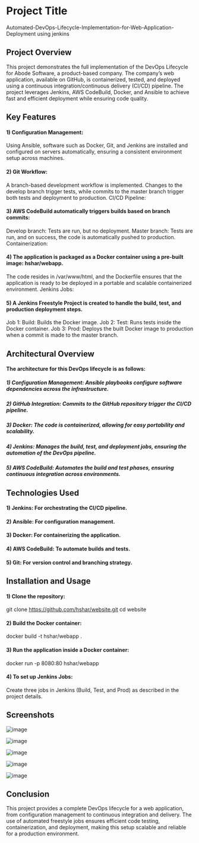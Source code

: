 # Project Title

Automated-DevOps-Lifecycle-Implementation-for-Web-Application-Deployment using jenkins
  
## Project Overview

This project demonstrates the full implementation of the DevOps Lifecycle for Abode Software, a product-based company. The company’s web application, available on GitHub, is containerized, tested, and deployed using a continuous integration/continuous delivery (CI/CD) pipeline. The project leverages Jenkins, AWS CodeBuild, Docker, and Ansible to achieve fast and efficient deployment while ensuring code quality.

## Key Features

#### 1) Configuration Management:

Using Ansible, software such as Docker, Git, and Jenkins are installed and configured on servers automatically, ensuring a consistent environment setup across machines.

#### 2) Git Workflow:

A branch-based development workflow is implemented. Changes to the develop branch trigger tests, while commits to the master branch trigger both tests and deployment to production.
CI/CD Pipeline:

#### 3) AWS CodeBuild automatically triggers builds based on branch commits:
Develop branch: Tests are run, but no deployment.
Master branch: Tests are run, and on success, the code is automatically pushed to production.
Containerization:

#### 4) The application is packaged as a Docker container using a pre-built image: hshar/webapp.
The code resides in /var/www/html, and the Dockerfile ensures that the application is ready to be deployed in a portable and scalable containerized environment.
Jenkins Jobs:

#### 5) A Jenkins Freestyle Project is created to handle the build, test, and production deployment steps.
Job 1: Build: Builds the Docker image.
Job 2: Test: Runs tests inside the Docker container.
Job 3: Prod: Deploys the built Docker image to production when a commit is made to the master branch.

## Architectural Overview

#### The architecture for this DevOps lifecycle is as follows:

##### 1) Configuration Management: Ansible playbooks configure software dependencies across the infrastructure.
##### 2) GitHub Integration: Commits to the GitHub repository trigger the CI/CD pipeline.
##### 3) Docker: The code is containerized, allowing for easy portability and scalability.
##### 4) Jenkins: Manages the build, test, and deployment jobs, ensuring the automation of the DevOps pipeline.
##### 5) AWS CodeBuild: Automates the build and test phases, ensuring continuous integration across environments.

## Technologies Used

#### 1) Jenkins: For orchestrating the CI/CD pipeline.

#### 2) Ansible: For configuration management.

#### 3) Docker: For containerizing the application.

#### 4) AWS CodeBuild: To automate builds and tests.

#### 5) Git: For version control and branching strategy.

## Installation and Usage

#### 1) Clone the repository:

git clone https://github.com/hshar/website.git
cd website

#### 2) Build the Docker container:

docker build -t hshar/webapp .

#### 3) Run the application inside a Docker container:

docker run -p 8080:80 hshar/webapp

#### 4) To set up Jenkins Jobs:

Create three jobs in Jenkins (Build, Test, and Prod) as described in the project details.

## Screenshots 

![image](https://github.com/user-attachments/assets/363cca13-6c76-4d6f-b789-9f744b0d8bbf)

![image](https://github.com/user-attachments/assets/8248103f-c334-40e5-8436-13b3757242f2)

![image](https://github.com/user-attachments/assets/9d98800a-c567-4eac-b5b4-aed345634da1)

![image](https://github.com/user-attachments/assets/b669ce55-3a0e-4c4c-bb69-a78ebd58dfae)

![image](https://github.com/user-attachments/assets/1c67c833-8cbf-467c-a746-ee171211b888)

## Conclusion 
This project provides a complete DevOps lifecycle for a web application, from configuration management to continuous integration and delivery. The use of automated freestyle jobs ensures efficient code testing, containerization, and deployment, making this setup scalable and reliable for a production environment.
